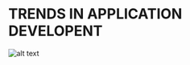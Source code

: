 # TRENDS IN APPLICATION DEVELOPENT
![alt text](https://www.devteam.space/wp-content/uploads/2019/10/10-Trends-In-Software-Development.png)

